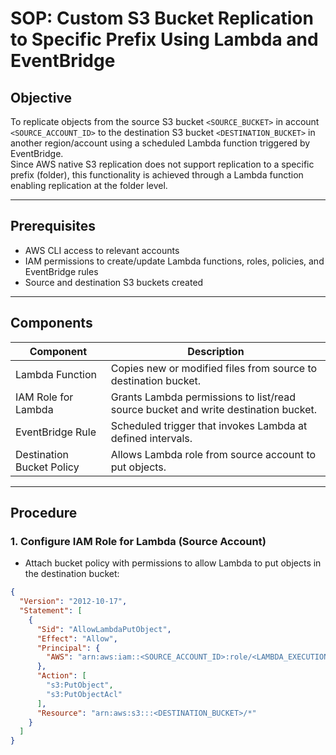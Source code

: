 # SOP: Custom S3 Bucket Replication to Specific Prefix Using Lambda and EventBridge

## Objective  
To replicate objects from the source S3 bucket `<SOURCE_BUCKET>` in account `<SOURCE_ACCOUNT_ID>` to the destination S3 bucket `<DESTINATION_BUCKET>` in another region/account using a scheduled Lambda function triggered by EventBridge.  
Since AWS native S3 replication does not support replication to a specific prefix (folder), this functionality is achieved through a Lambda function enabling replication at the folder level.

---

## Prerequisites  
- AWS CLI access to relevant accounts  
- IAM permissions to create/update Lambda functions, roles, policies, and EventBridge rules  
- Source and destination S3 buckets created  

---

## Components  

| Component            | Description                                         |
|---------------------|-----------------------------------------------------|
| Lambda Function     | Copies new or modified files from source to destination bucket.  |
| IAM Role for Lambda | Grants Lambda permissions to list/read source bucket and write destination bucket. |
| EventBridge Rule    | Scheduled trigger that invokes Lambda at defined intervals.      |
| Destination Bucket Policy | Allows Lambda role from source account to put objects.       |

---

## Procedure  

### 1. Configure IAM Role for Lambda (Source Account)  
- Attach bucket policy with permissions to allow Lambda to put objects in the destination bucket:

```json
{
  "Version": "2012-10-17",
  "Statement": [
    {
      "Sid": "AllowLambdaPutObject",
      "Effect": "Allow",
      "Principal": {
        "AWS": "arn:aws:iam::<SOURCE_ACCOUNT_ID>:role/<LAMBDA_EXECUTION_ROLE>"
      },
      "Action": [
        "s3:PutObject",
        "s3:PutObjectAcl"
      ],
      "Resource": "arn:aws:s3:::<DESTINATION_BUCKET>/*"
    }
  ]
}
